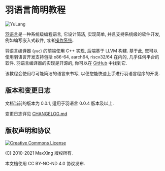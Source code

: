 # 羽语言简明教程

![YuLang](https://raw.githubusercontent.com/MaxXSoft/YuLang/master/YuLang.png)

[羽语言](https://github.com/MaxXSoft/YuLang)是一种系统级编程语言, 它设计简洁, 实现简单, 并且支持系统级的软件开发, 例如编写嵌入式软件, 或者[操作系统](https://github.com/MaxXSoft/GeeOS).

羽语言编译器 (`yuc`) 的前端使用 C++ 实现, 后端基于 LLVM 构建. 基于此, 您可以使用羽语言开发支持包括 x86-64, aarch64, riscv32/64 在内的, 几乎任何平台的软件. 羽语言编译器的实现是开源的, 你可以在 [GitHub](https://github.com/MaxXSoft/YuLang) 中找到它.

该教程会使用尽可能简洁的语言来书写, 以便您能快速上手进行羽语言程序的开发.

## 版本和变更日志

文档当前的版本为 0.0.1, 适用于羽语言 0.0.4 版本及以上.

变更日志详见 [CHANGELOG.md](http://github.com/MaxXSoft/YuLang-doc/CHANGELOG.md)

## 版权声明和协议

<a rel="license" href="https://creativecommons.org/licenses/by-nc-nd/4.0/"><img alt="Creative Commons License" style="border-width:0" src="https://i.creativecommons.org/l/by-nc-nd/4.0/88x31.png" /></a>

(C) 2010-2021 MaxXing 版权所有.

本文档使用 CC BY-NC-ND 4.0 协议发布.
